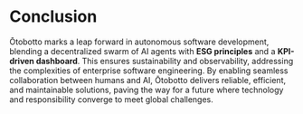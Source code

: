 # Conclusion

Ōtobotto marks a leap forward in autonomous software development, blending a decentralized swarm of AI agents with **ESG principles** and a **KPI-driven dashboard**. This ensures sustainability and observability, addressing the complexities of enterprise software engineering. By enabling seamless collaboration between humans and AI, Ōtobotto delivers reliable, efficient, and maintainable solutions, paving the way for a future where technology and responsibility converge to meet global challenges.